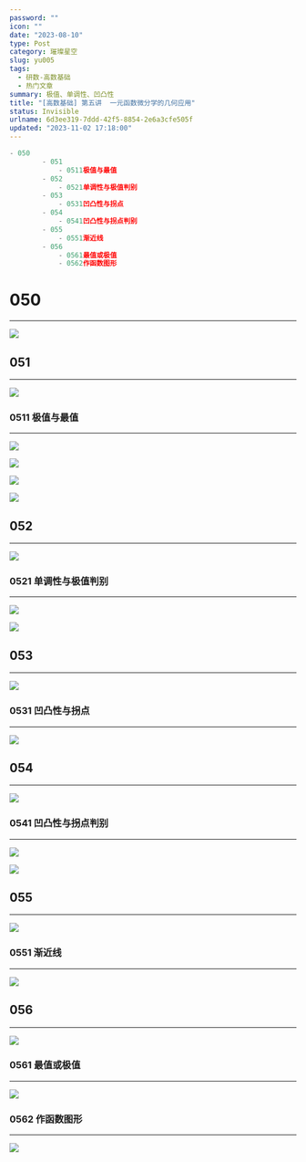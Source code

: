 ```yaml
---
password: ""
icon: ""
date: "2023-08-10"
type: Post
category: 璀璨星空
slug: yu005
tags:
  - 研数-高数基础
  - 热门文章
summary: 极值、单调性、凹凸性
title: "[高数基础] 第五讲  一元函数微分学的几何应用"
status: Invisible
urlname: 6d3ee319-7ddd-42f5-8854-2e6a3cfe505f
updated: "2023-11-02 17:18:00"
---
```


```javascript
- 050
		- 051
			- 0511极值与最值
		- 052
			- 0521单调性与极值判别
		- 053
			- 0531凹凸性与拐点
		- 054
			- 0541凹凸性与拐点判别
		- 055
			- 0551渐近线
		- 056
			- 0561最值或极值
			- 0562作函数图形
```

# 050

---

![](https://bu.dusays.com/2023/09/13/65012e68e68bb.png)

## 051

---

![](https://bu.dusays.com/2023/09/13/65012e8f9b944.png)

### 0511 极值与最值

---

![](https://bu.dusays.com/2023/09/13/65012e9109885.png)

![](https://bu.dusays.com/2023/09/13/65012e924dcca.png)

![](https://bu.dusays.com/2023/09/13/65012e9384c50.png)

![](https://bu.dusays.com/2023/09/13/65012e94b0619.png)

## 052

---

![](https://bu.dusays.com/2023/09/13/65012e960c05b.png)

### 0521 单调性与极值判别

---

![](https://bu.dusays.com/2023/09/13/65012e973fd83.png)

![](https://bu.dusays.com/2023/09/13/65012e988199a.png)

## 053

---

![](https://bu.dusays.com/2023/09/13/65012e999dc45.png)

### 0531 凹凸性与拐点

---

![](https://bu.dusays.com/2023/09/13/65012e9adea41.png)

## 054

---

![](https://bu.dusays.com/2023/09/13/65012ecb19473.png)

### 0541 凹凸性与拐点判别

---

![](https://bu.dusays.com/2023/09/13/65012ecc7c259.png)

![](https://bu.dusays.com/2023/09/13/65012ecdecbd5.png)

## 055

---

![](https://bu.dusays.com/2023/09/13/65012ecf20401.png)

### 0551 渐近线

---

![](https://bu.dusays.com/2023/09/13/65012ed0599f9.png)

## 056

---

![](https://bu.dusays.com/2023/09/13/65012ed18775f.png)

### 0561 最值或极值

---

![](https://bu.dusays.com/2023/09/13/65012ed301874.png)

### 0562 作函数图形

---

![](https://bu.dusays.com/2023/09/13/65012ed46700d.png)
